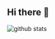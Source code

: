 ## Hi there 👋

<picture decoding="async" loading="lazy">
  <source media="(prefers-color-scheme: light)" srcset="https://pixel-profile.vercel.app/api/github-stats?username=Zuitebiechan&theme=rainbow&pixelate_avatar=false">
  <source media="(prefers-color-scheme: dark)" srcset="https://pixel-profile.vercel.app/api/github-stats?username=Zuitebiechan&theme=rainbow&pixelate_avatar=false">
  <source media="(prefers-color-scheme: dark)" srcset="https://pixel-profile.vercel.app/api/github-stats?username=Zuitebiechan&screen_effect=true&theme=blue_chill">
  <source media="(prefers-color-scheme: light)" srcset="https://pixel-profile.vercel.app/api/github-stats?username=Zuitebiechan&theme=summer">
  <img alt="github stats" src="https://pixel-profile.vercel.app/api/github-stats?username=Zuitebiechan&theme=summer">
</picture>
<!--
**Zuitebiechan/Zuitebiechan** is a ✨ _special_ ✨ repository because its `README.md` (this file) appears on your GitHub profile.

Here are some ideas to get you started:

- 🔭 I’m currently working on ...
- 🌱 I’m currently learning ...
- 👯 I’m looking to collaborate on ...
- 🤔 I’m looking for help with ...
- 💬 Ask me about ...
- 📫 How to reach me: ...
- 😄 Pronouns: ...
- ⚡ Fun fact: ...
-->
